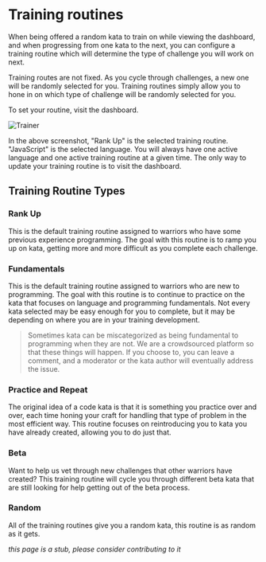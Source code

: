 # Training routines

When being offered a random kata to train on while viewing the dashboard, and when progressing from one kata to the next, you can configure a training routine which will determine the type of challenge you will work on next. 

Training routes are not fixed. As you cycle through challenges, a new one will be randomly selected for you. Training routines simply allow you to hone in on which type of challenge will be randomly selected for you.

To set your routine, visit the dashboard.

![Trainer](https://www.evernote.com/l/AAVPux_lB7VGQYLilZD5TA8W2icd8h7qISIB/image.png)

In the above screenshot, "Rank Up" is the selected training routine. "JavaScript" is the selected language. You will always have one active language and one active training routine at a given time. The only way to update your training routine is to visit the dashboard.

## Training Routine Types

### Rank Up

This is the default training routine assigned to warriors who have some previous experience programming. The goal with this routine is to ramp you up on kata, getting more and more difficult as you complete each challenge.

### Fundamentals

This is the default training routine assigned to warriors who are new to programming. The goal with this routine is to continue to practice on the kata that focuses on language and programming fundamentals. Not every kata selected may be easy enough for you to complete, but it may be depending on where you are in your training development.

> Sometimes kata can be miscategorized as being fundamental to programming when they are not. We are a crowdsourced platform so that these things will happen. If you choose to, you can leave a comment, and a moderator or the kata author will eventually address the issue.

### Practice and Repeat

The original idea of a code kata is that it is something you practice over and over, each time honing your craft for handling that type of problem in the most efficient way. This routine focuses on reintroducing you to kata you have already created, allowing you to do just that.

### Beta

Want to help us vet through new challenges that other warriors have created? This training routine will cycle you through different beta kata that are still looking for help getting out of the beta process.

### Random

All of the training routines give you a random kata, this routine is as random as it gets.

_this page is a stub, please consider contributing to it_
